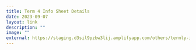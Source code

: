 ```yaml
---
title: Term 4 Info Sheet Details
date: 2023-09-07
layout: link
description: ""
image: ""
external: https://staging.d3sil9pzbw3lij.amplifyapp.com/others/termly-infosheet/
---
```

